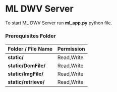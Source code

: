#	ML DWV Server
To start ML DWV Server run **ml_app.py** python file.
###	Prerequisites Folder
Folder / File Name                    |Permission
------------------------|------------------------
**static/**|Read,Write
**static/DcmFile/**|Read,Write
**static/ImgFile/**|Read,Write
**static/retrieve/**|Read,Write
